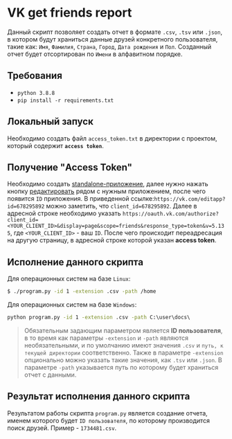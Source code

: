 # VK get friends report
Данный скрипт позволяет создать отчет в формате `.csv`, `.tsv` или `.json`, в котором будут храниться данные друзей конкретного пользователя, такие как: `Имя`, `Фамилия`, `Страна`, `Город`, `Дата рождения` и `Пол`. Созданный отчет будет отсортирован по `Имени` в алфавитном порядке.

## Требования
- `python 3.8.8`
- `pip install -r requirements.txt`

## Локальный запуск
Необходимо создать файл `access_token.txt` в директории с проектом, который содержит <b>`access token`</b>.

## Получение "Access Token"
Необходимо создать [standalone-приложение](https://vk.com/editapp?act=create), далее нужно нажать кнопку [редактировать](https://vk.com/apps?act=manage) рядом с нужным приложением, после чего появится `ID` приложения.
В приведенной ссылке:`https://vk.com/editapp?id=678295892` можно заметить, что `client_id=678295892`.
Далее в адресной строке необходимо указать `https://oauth.vk.com/authorize?client_id=<YOUR_CLIENT_ID>&display=page&scope=friends&response_type=token&v=5.135`, где `<YOUR_CLIENT_ID>` - ваш `ID`. После чего происходит переадресация на другую страницу, в адресной строке которой указан <b>access token</b>.

## Исполнение данного скрипта
Для операционных систем на базе `Linux`:
```bash
$ ./program.py -id 1 -extension .csv -path /home
```
Для операционных систем на базе `Windows`:
```cmd
python program.py -id 1 -extension .csv -path C:\user\docs\
```
>Обязательным задающим параметром является <b>ID пользователя</b>, в то время как параметры `-extension` и `-path` являются необязательными, и по умолчанию имеют значения `.csv` и `путь, к текущей директории` соответственно. Также в параметре `-extension` опционально можно указать такие значения, как `.tsv` или `.json`. В параметре `-path` указывается путь по которому будет храниться отчет с данными.

## Результат исполнения данного скрипта
Результатом работы скрипта `program.py` является создание отчета, именем которого будет `ID пользователя`, по которому производится поиск друзей.
Пример - `1734481.csv`.

